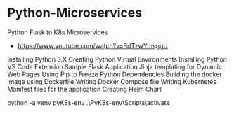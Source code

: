 # Python-Microservices

Python Flask to K8s Microservices

- https://www.youtube.com/watch?v=SdTzwYmsgoU

Installing Python 3.X
Creating Python Virtual Environments
Installing Python VS Code Extension
Sample Flask Application
Jinja templating for Dynamic Web Pages
Using Pip to Freeze Python Dependencies
Building the docker image using Dockerfile
Writing Docker Compose file
Writing Kubernetes Manifest files for the application
Creating Helm Chart

python -a venv pyK8s-env
.\PyK8s-env\Scripts\activate
